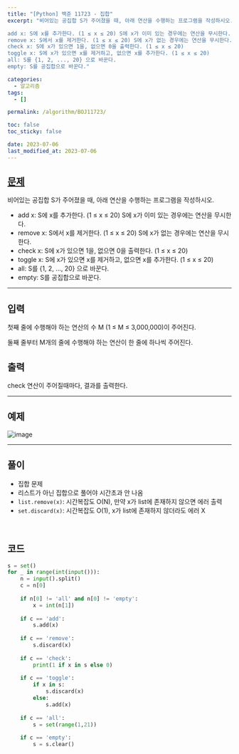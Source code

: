 ```yaml
---
title: "[Python] 백준 11723 - 집합"
excerpt: "비어있는 공집합 S가 주어졌을 때, 아래 연산을 수행하는 프로그램을 작성하시오.

add x: S에 x를 추가한다. (1 ≤ x ≤ 20) S에 x가 이미 있는 경우에는 연산을 무시한다.
remove x: S에서 x를 제거한다. (1 ≤ x ≤ 20) S에 x가 없는 경우에는 연산을 무시한다.
check x: S에 x가 있으면 1을, 없으면 0을 출력한다. (1 ≤ x ≤ 20)
toggle x: S에 x가 있으면 x를 제거하고, 없으면 x를 추가한다. (1 ≤ x ≤ 20)
all: S를 {1, 2, ..., 20} 으로 바꾼다.
empty: S를 공집합으로 바꾼다."

categories:
  - 알고리즘
tags:
  - []

permalink: /algorithm/BOJ11723/

toc: false
toc_sticky: false

date: 2023-07-06
last_modified_at: 2023-07-06
---
```


## [문제](https://www.acmicpc.net/problem/11723)

비어있는 공집합 S가 주어졌을 때, 아래 연산을 수행하는 프로그램을 작성하시오.

- add x: S에 x를 추가한다. (1 ≤ x ≤ 20) S에 x가 이미 있는 경우에는 연산을 무시한다.
- remove x: S에서 x를 제거한다. (1 ≤ x ≤ 20) S에 x가 없는 경우에는 연산을 무시한다.
- check x: S에 x가 있으면 1을, 없으면 0을 출력한다. (1 ≤ x ≤ 20)
- toggle x: S에 x가 있으면 x를 제거하고, 없으면 x를 추가한다. (1 ≤ x ≤ 20)
- all: S를 {1, 2, ..., 20} 으로 바꾼다.
- empty: S를 공집합으로 바꾼다. 

***

## 입력
첫째 줄에 수행해야 하는 연산의 수 M (1 ≤ M ≤ 3,000,000)이 주어진다.

둘째 줄부터 M개의 줄에 수행해야 하는 연산이 한 줄에 하나씩 주어진다.

## 출력
check 연산이 주어질때마다, 결과를 출력한다.

***

## 예제
![image](https://github.com/JS042/cs231n/assets/84077022/cf728eda-253d-4856-a3df-3008d7e2b08c)

***

## 풀이
- 집합 문제
- 리스트가 아닌 집합으로 풀어야 시간초과 안 나옴
- `list.remove(x)`: 시간복잡도 O(N), 만약 x가 list에 존재하지 않으면 에러 출력
- `set.discard(x)`: 시간복잡도 O(1), x가 list에 존재하지 않더라도 에러 X

<br/>

## 코드

```python
s = set()
for _ in range(int(input())):
    n = input().split()
    c = n[0]
    
    if n[0] != 'all' and n[0] != 'empty':
        x = int(n[1])
        
    if c == 'add':
        s.add(x)
        
    if c == 'remove':
        s.discard(x)
    
    if c == 'check':
        print(1 if x in s else 0)
    
    if c == 'toggle':
        if x in s:
            s.discard(x)
        else:
            s.add(x)
            
    if c == 'all':
        s = set(range(1,21))
        
    if c == 'empty':
        s = s.clear()
```